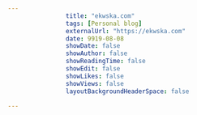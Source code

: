 ---
                title: "ekwska.com"
                tags: [Personal blog]
                externalUrl: "https://ekwska.com"
                date: 9919-08-08
                showDate: false
                showAuthor: false
                showReadingTime: false
                showEdit: false
                showLikes: false
                showViews: false
                layoutBackgroundHeaderSpace: false
                ---

